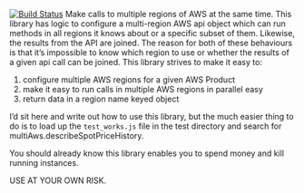 [![Build Status](https://travis-ci.org/taskcluster/multi-region-promised-aws.svg?branch=master)](https://travis-ci.org/taskcluster/multi-region-promised-aws)
Make calls to multiple regions of AWS at the same time.  This library has logic
to configure a multi-region AWS api object which can run methods in all regions
it knows about or a specific subset of them.  Likewise, the results from the
API are joined.  The reason for both of these behaviours is that it’s
impossible to know which region to use or whether the results of a given api
call can be joined.  This library strives to make it easy to:

1. configure multiple AWS regions for a given AWS Product
2. make it easy to run calls in multiple AWS regions in parallel easy
3. return data in a region name keyed object

I’d sit here and write out how to use this library, but the much easier thing
to do is to load up the `test_works.js` file in the test directory and search
for multiAws.describeSpotPriceHistory.

You should already know this library enables you to spend money and kill
running instances.

USE AT YOUR OWN RISK.
